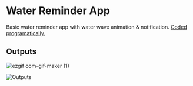 # Water Reminder App

Basic water reminder app with water wave animation & notification.
<ins>Coded programatically.</ins>

## Outputs
![ezgif com-gif-maker (1)](https://user-images.githubusercontent.com/52280308/185181942-a7a46dd1-4b92-4205-900c-477214c61c7d.gif)

![Outputs](https://user-images.githubusercontent.com/52280308/185181588-242e820b-9a87-4149-a7a8-95c291ae0a3c.PNG)
